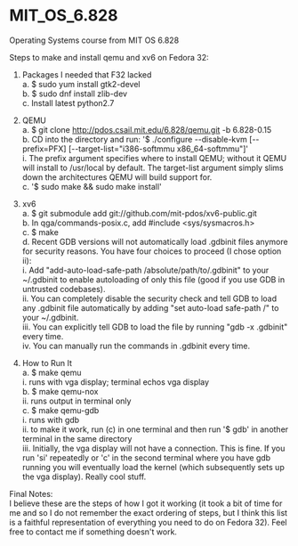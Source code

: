 # MIT_OS_6.828
Operating Systems course from MIT OS 6.828  

Steps to make and install qemu and xv6 on Fedora 32:  
  1. Packages I needed that F32 lacked  
    a. $ sudo yum install gtk2-devel  
    b. $ sudo dnf install zlib-dev  
    c. Install latest python2.7  
    
  2. QEMU  
    a. $ git clone http://pdos.csail.mit.edu/6.828/qemu.git -b 6.828-0.15  
    b. CD into the directory and run: '$ ./configure --disable-kvm [--prefix=PFX] [--target-list="i386-softmmu x86_64-softmmu"]'  
      i. The prefix argument specifies where to install QEMU; without it QEMU will install to /usr/local by default. The target-list argument simply slims down the architectures QEMU will build support for.  
    c. '$ sudo make && sudo make install'  
    
  3. xv6  
    a. $ git submodule add git://github.com/mit-pdos/xv6-public.git <xv6>   
    b. In qga/commands-posix.c, add #include <sys/sysmacros.h>  
    c. $ make  
    d. Recent GDB versions will not automatically load .gdbinit files anymore for security reasons. You have four choices to proceed (I chose option ii):  
      i. Add "add-auto-load-safe-path /absolute/path/to/.gdbinit" to your ~/.gdbinit to enable autoloading of only this file (good if you use GDB in untrusted codebases).  
      ii. You can completely disable the security check and tell GDB to load any .gdbinit file automatically by adding "set auto-load safe-path /" to your
 ~/.gdbinit.  
      iii. You can explicitly tell GDB to load the file by running "gdb -x .gdbinit" every time.  
      iv. You can manually run the commands in .gdbinit every time.  
    
  4. How to Run It   
    a. $ make qemu   
        i. runs with vga display; terminal echos vga display  
    b. $ make qemu-nox  
        ii. runs output in terminal only  
    c. $ make qemu-gdb    
      i. runs with gdb   
      ii. to make it work, run (c) in one terminal and then run '$ gdb' in another terminal in the same directory  
      iii. Initially, the vga display will not have a connection. This is fine. If you run 'si' repeatedly or 'c' in the second terminal where you have gdb running you will eventually load the kernel (which subsequently sets up the vga display). Really cool stuff.  
        
  Final Notes:  
    I believe these are the steps of how I got it working (it took a bit of time for me and so I do not remember the exact ordering of steps, but I think this list is a faithful representation of everything you need to do on Fedora 32). Feel free to contact me if something doesn't work.    
      
      
      
